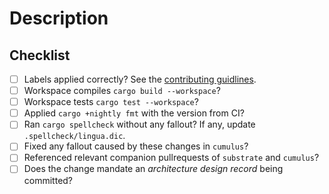 # Description

<!--

A crisp summary

Fixes #
Ref #
-->

<!--
Apply labels!
-->


## Checklist

- [ ] Labels applied correctly? See the [contributing guidlines](../CONTRIBUTING.md).
- [ ] Workspace compiles `cargo build --workspace`?
- [ ] Workspace tests `cargo test --workspace`?
- [ ] Applied `cargo +nightly fmt` with the version from CI?
- [ ] Ran `cargo spellcheck` without any fallout? If any, update `.spellcheck/lingua.dic`.
- [ ] Fixed any fallout caused by these changes in `cumulus`?
- [ ] Referenced relevant companion pullrequests of `substrate` and `cumulus`?
- [ ] Does the change mandate an _architecture design record_ being committed?

<!--
## Companions:

Must be last!

substrate companion: https://github.com/paritytech/substrate/pulls/
cumulus companion: https://github.com/paritytech/cumulus/pulls/
-->
